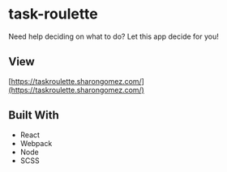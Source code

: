 # task-roulette
Need help deciding on what to do? Let this app decide for you!

## View
[https://taskroulette.sharongomez.com/](https://taskroulette.sharongomez.com/)

## Built With
* React
* Webpack
* Node
* SCSS

